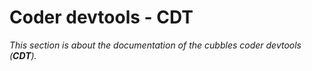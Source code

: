 # Coder devtools - CDT
*This section is about the documentation of the cubbles coder devtools (**CDT**).*